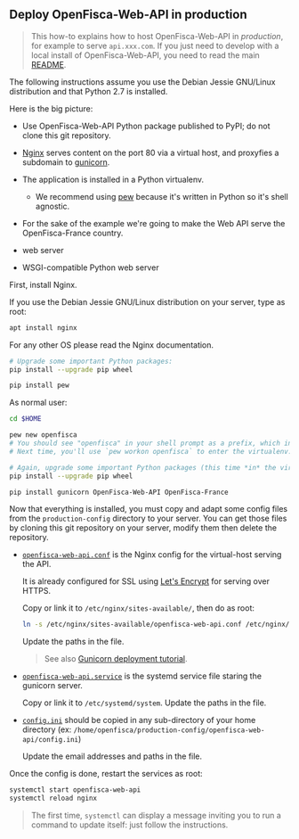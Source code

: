 ## Deploy OpenFisca-Web-API in production

> This how-to explains how to host OpenFisca-Web-API in *production*, for example to serve `api.xxx.com`.
> If you just need to develop with a local install of OpenFisca-Web-API, you need to read
> the main [README](https://github.com/openfisca/openfisca-web-api/blob/master/README.md).

The following instructions assume you use the Debian Jessie GNU/Linux distribution and that Python 2.7 is installed.

Here is the big picture:
- Use OpenFisca-Web-API Python package published to PyPI; do not clone this git repository.
- [Nginx](https://www.nginx.com/) serves content on the port 80 via a virtual host, and proxyfies a subdomain to
  [gunicorn](http://gunicorn.org).
- The application is installed in a Python virtualenv.
  - We recommend using [pew](https://github.com/berdario/pew) because it's written in Python so it's shell agnostic.
- For the sake of the example we're going to make the Web API serve the OpenFisca-France country.

-  web server
-  WSGI-compatible Python web server

First, install Nginx.

If you use the Debian Jessie GNU/Linux distribution on your server, type as root:

```sh
apt install nginx
```

For any other OS please read the Nginx documentation.

```sh
# Upgrade some important Python packages:
pip install --upgrade pip wheel

pip install pew
```

As normal user:

```sh
cd $HOME

pew new openfisca
# You should see "openfisca" in your shell prompt as a prefix, which indicates the virtualenv is enabled.
# Next time, you'll use `pew workon openfisca` to enter the virtualenv.

# Again, upgrade some important Python packages (this time *in* the virtualenv):
pip install --upgrade pip wheel

pip install gunicorn OpenFisca-Web-API OpenFisca-France
```

Now that everything is installed, you must copy and adapt some config files from the `production-config` directory
to your server. You can get those files by cloning this git repository on your server, modify them then delete the
repository.

- [`openfisca-web-api.conf`](./openfisca-web-api.conf) is the Nginx config for the virtual-host serving the API.

  It is already configured for SSL using [Let's Encrypt](https://letsencrypt.org/) for serving over HTTPS.

  Copy or link it to `/etc/nginx/sites-available/`, then do as root:

  ```sh
  ln -s /etc/nginx/sites-available/openfisca-web-api.conf /etc/nginx/sites-enabled/openfisca-web-api.conf`.
  ```

  Update the paths in the file.

  > See also [Gunicorn deployment tutorial](http://gunicorn.org/#deployment).

- [`openfisca-web-api.service`](./openfisca-web-api.service) is the systemd service file staring the gunicorn server.

  Copy or link it to `/etc/systemd/system`. Update the paths in the file.

- [`config.ini`](./config.ini) should be copied in any sub-directory of your home directory
  (ex: `/home/openfisca/production-config/openfisca-web-api/config.ini`)

  Update the email addresses and paths in the file.

Once the config is done, restart the services as root:

```sh
systemctl start openfisca-web-api
systemctl reload nginx
```

> The first time, `systemctl` can display a message inviting you to run a command to update itself:
> just follow the instructions.
